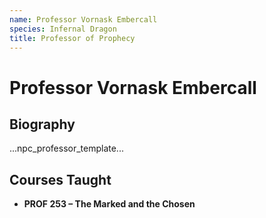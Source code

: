 ```yaml
---
name: Professor Vornask Embercall
species: Infernal Dragon
title: Professor of Prophecy
---
```


# Professor Vornask Embercall

## Biography
...npc_professor_template...

## Courses Taught
- **PROF 253 – The Marked and the Chosen**
